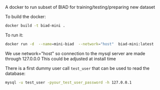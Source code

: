 A docker to run subset of BIAD for training/testing/preparing new dataset 

To build the docker:

```bash
docker build -t biad-mini . 
```

To run it:


```bash
docker run -d  --name=mini-biad  --network="host"  biad-mini:latest
```

We use network="host" so connection to the mysql server are made through 127.0.0.0
This could be adjusted at install time

There is a first dummy user call `test_user` that can be used to read the database:

```bash
mysql -u test_user -pyour_test_user_password -h 127.0.0.1
```
